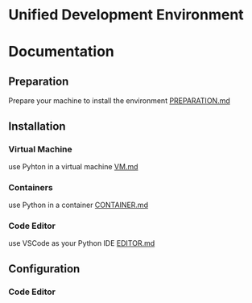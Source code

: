 # Unified Development Environment
# Documentation

## Preparation

Prepare your machine to install the environment [PREPARATION.md](./PREPARATION.md)

## Installation

### Virtual Machine
use Pyhton in a virtual machine [VM.md](./VM.md)

### Containers
use Python in a container [CONTAINER.md](./CONTAINER.md)

### Code Editor
use VSCode as your Python IDE [EDITOR.md](./EDITOR.md)

## Configuration

### Code Editor
